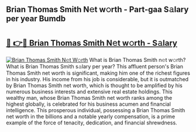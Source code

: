 ## Brian Thomas Smith N𝚎t w𝚘rth - Part-gaa S𝚊lary per year Bumdb

# <h2><a href="http://gc3fmt.nevu.top/?p=Brian+Thomas+Smith">🔗 👉🔴 Brian Thomas Smith N𝚎t w𝚘rth - S𝚊lary</a></h2>

[![Brian Thomas Smith N𝚎t W𝚘rth](https://i.imgur.com/Oavwk0R.jpeg)](http://gc3fmt.nevu.top/?p=Brian+Thomas+Smith)
What is Brian Thomas Smith n𝚎t w𝚘rth? What is Brian Thomas Smith s𝚊lary per year?
This affluent person's Brian Thomas Smith net worth is significant, making him one of the richest figures in his industry. His income from his job is considerable, but it is outmatched by Brian Thomas Smith net worth, which is thought to be amplified by his numerous business interests and extensive real estate holdings. This wealthy man, whose Brian Thomas Smith net worth ranks among the highest globally, is celebrated for his business acumen and financial intelligence. This prosperous individual, possessing a Brian Thomas Smith net worth in the billions and a notable yearly compensation, is a prime example of the force of tenacity, dedication, and financial shrewdness.
